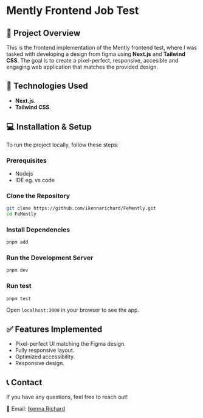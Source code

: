 # Mently Frontend Job Test

## 📌 Project Overview

This is the frontend implementation of the Mently frontend test, where I was tasked with developing a design from figma using **Next.js** and **Tailwind CSS**. The goal is to create a pixel-perfect, responsive, accesible and engaging web application that matches the provided design.

## 🚀 Technologies Used

- **Next.js**.
- **Tailwind CSS**.

## 💻 Installation & Setup

To run the project locally, follow these steps:

### Prerequisites

- Nodejs
- IDE eg. vs code

### Clone the Repository

```sh
git clone https://github.com/ikennarichard/FeMently.git
cd FeMently
```

### Install Dependencies

```sh
pnpm add 
```

### Run the Development Server

```sh
pnpm dev
```

### Run test

```sh
pnpm test
```

Open `localhost:3000` in your browser to see the app.

## ✅ Features Implemented

- Pixel-perfect UI matching the Figma design.
- Fully responsive layout.
- Optimized accessibility.
- Responsive design.

## 📞 Contact

If you have any questions, feel free to reach out!

📧 Email: [Ikenna Richard](mailto:oguejioforichard@gmail.com)